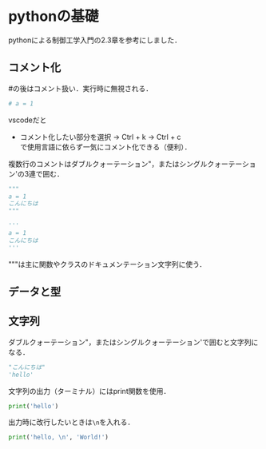 # pythonの基礎
pythonによる制御工学入門の2.3章を参考にしました．

## コメント化
#の後はコメント扱い．実行時に無視される．
```python
# a = 1
```
vscodeだと  
* コメント化したい部分を選択 -> Ctrl + k -> Ctrl + c  
で使用言語に依らず一気にコメント化できる（便利）．  

複数行のコメントはダブルクォーテーション"，またはシングルクォーテーション'の3連で囲む．
```python
"""
a = 1
こんにちは
"""
```
```python
'''
a = 1
こんにちは
'''
```
"""は主に関数やクラスのドキュメンテーション文字列に使う．  



## データと型
## 文字列
ダブルクォーテーション"，またはシングルクォーテーション'で囲むと文字列になる．  
```python
"こんにちは"
'hello'
```
文字列の出力（ターミナル）にはprint関数を使用．  
```python
print('hello')
```
出力時に改行したいときは`\n`を入れる．
```python
print('hello, \n', 'World!')
```
